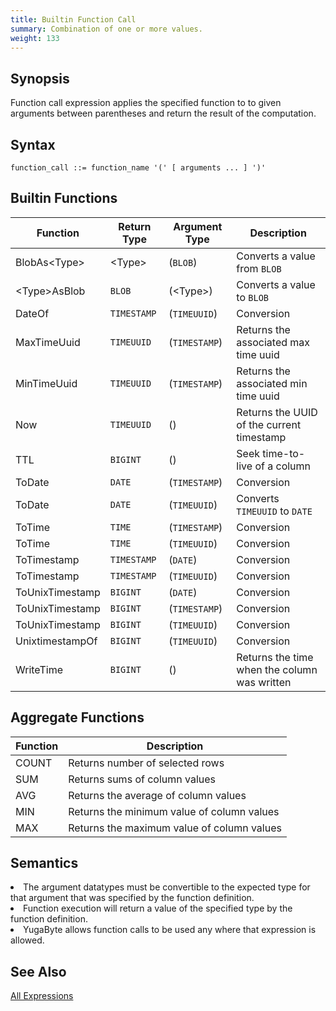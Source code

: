 ```yaml
---
title: Builtin Function Call
summary: Combination of one or more values.
weight: 133
---
```


## Synopsis
Function call expression applies the specified function to to given arguments between parentheses and return the result of the computation.

## Syntax
```
function_call ::= function_name '(' [ arguments ... ] ')'
```

## Builtin Functions

| Function | Return Type | Argument Type | Description |
|----------|-------------|---------------|-------------|
| BlobAs\<Type> | \<Type> | (`BLOB`) | Converts a value from `BLOB` |
| \<Type>AsBlob | `BLOB` | (\<Type>) | Converts a value to `BLOB` |
| DateOf | `TIMESTAMP` | (`TIMEUUID`) | Conversion |
| MaxTimeUuid | `TIMEUUID` | (`TIMESTAMP`) | Returns the associated max time uuid  |
| MinTimeUuid | `TIMEUUID` | (`TIMESTAMP`) | Returns the associated min time uuid  |
| Now | `TIMEUUID` | () | Returns the UUID of the current timestamp |
| TTL | `BIGINT` | (<AnyType>) | Seek time-to-live of a column |
| ToDate | `DATE` | (`TIMESTAMP`) | Conversion |
| ToDate | `DATE` | (`TIMEUUID`) | Converts `TIMEUUID` to `DATE` |
| ToTime | `TIME` | (`TIMESTAMP`) | Conversion |
| ToTime | `TIME` | (`TIMEUUID`) | Conversion |
| ToTimestamp | `TIMESTAMP` | (`DATE`) | Conversion |
| ToTimestamp | `TIMESTAMP` | (`TIMEUUID`) | Conversion |
| ToUnixTimestamp | `BIGINT` | (`DATE`) | Conversion |
| ToUnixTimestamp | `BIGINT` | (`TIMESTAMP`) | Conversion |
| ToUnixTimestamp | `BIGINT` | (`TIMEUUID`) | Conversion |
| UnixtimestampOf | `BIGINT` | (`TIMEUUID`) | Conversion |
| WriteTime | `BIGINT` | (<AnyType>) | Returns the time when the column was written |

## Aggregate Functions

| Function | Description |
|----------|-------------|
| COUNT | Returns number of selected rows |
| SUM | Returns sums of column values |
| AVG | Returns the average of column values |
| MIN | Returns the minimum value of column values |
| MAX | Returns the maximum value of column values |

## Semantics

<li>The argument datatypes must be convertible to the expected type for that argument that was specified by the function definition.</li>
<li>Function execution will return a value of the specified type by the function definition.</li>
<li>YugaByte allows function calls to be used any where that expression is allowed.</li>

## See Also
[All Expressions](..##expressions)
